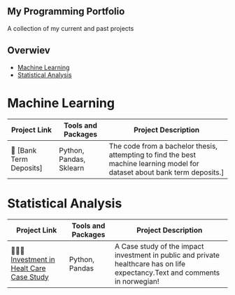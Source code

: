 ## My Programming Portfolio
A collection of my current and past projects

## Overwiev
- [Machine Learning](#Machine-Learning)
- [Statistical Analysis](#Statistical-Analysis)


# Machine Learning
| Project Link | Tools and Packages | Project Description | 
|---|---|---|
|🏦 [Bank Term Deposits] | Python, Pandas, Sklearn | The code from a bachelor thesis, attempting to find the best machine learning model for dataset about bank term deposits.]



# Statistical Analysis
| Project Link | Tools and Packages | Project Description | 
|---|---|---|
|👩🏻‍⚕️ [Investment in Healt Care Case Study](https://github.com/MarcusHjertaas/Programming-Portfolio/blob/main/Anvendt%20Eksamen.ipynb)|Python, Pandas| A Case study of the impact investment in public and private healthcare has on life expectancy.Text and comments in norwegian!|
